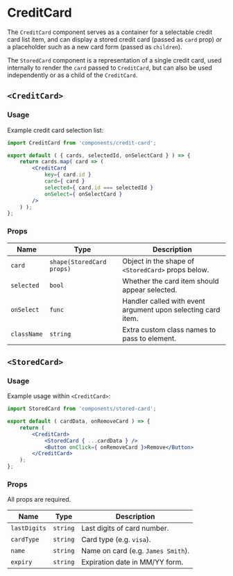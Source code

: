 CreditCard
==============

The `CreditCard` component serves as a container for a selectable credit card list item, and can display a stored credit card (passed as `card` prop) _or_ a placeholder such as a new card form (passed as `children`).

The `StoredCard` component is a representation of a single credit card, used internally to render the `card` passed to `CreditCard`, but can also be used independently or as a child of the `CreditCard`.

## `<CreditCard>`

### Usage

Example credit card selection list:

```jsx
import CreditCard from 'components/credit-card';

export default ( { cards, selectedId, onSelectCard } ) => {
    return cards.map( card => (
        <CreditCard
            key={ card.id }
            card={ card }
            selected={ card.id === selectedId }
            onSelect={ onSelectCard }
        />
    ) );
};
```

### Props

Name | Type | Description
-- | -- | --
`card` | `shape(StoredCard props)` | Object in the shape of `<StoredCard>` props below.
`selected` | `bool` | Whether the card item should appear selected.
`onSelect` | `func` | Handler called with event argument upon selecting card item.
`className` | `string` | Extra custom class names to pass to element.

## `<StoredCard>`

### Usage

Example usage within `<CreditCard>`:

```jsx
import StoredCard from 'components/stored-card';

export default ( cardData, onRemoveCard ) => {
    return (
        <CreditCard>
            <StoredCard { ...cardData } />
            <Button onClick={ onRemoveCard }>Remove</Button>
        </CreditCard>
    );
};
```

### Props

All props are required.

Name | Type | Description
-- | -- | --
`lastDigits` | `string` | Last digits of card number.
`cardType` | `string` | Card type (e.g. `visa`).
`name` | `string` | Name on card (e.g. `James Smith`).
`expiry` | `string` | Expiration date in MM/YY form.
